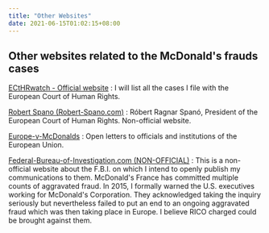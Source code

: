 ```yaml
---
title: "Other Websites"
date: 2021-06-15T01:02:15+08:00
---
```


## Other websites related to the McDonald's frauds cases

[ECtHRwatch - Official website](https://www.ECtHRwatch.org) : I will list all the cases I file with the European Court of Human Rights.

[Robert Spano (Robert-Spano.com)](https://www.Robert-Spano.com) : Róbert Ragnar Spanó, President of the European Court of Human Rights. Non-official website.

[Europe-v-McDonalds](https://www.europe-v-mcdonalds.org) : Open letters to officials and institutions of the European Union.

[Federal-Bureau-of-Investigation.com (NON-OFFICIAL)](https://www.Federal-Bureau-of-Investigation.com) : This is a non-official website about the F.B.I. on which I intend to openly publish my communications to them. McDonald's France has committed multiple counts of aggravated fraud. In 2015, I formally warned the U.S. executives working for McDonald's Corporation. They acknowledged taking the inquiry seriously but nevertheless failed to put an end to an ongoing aggravated fraud which was then taking place in Europe. I believe RICO charged could be brought against them.